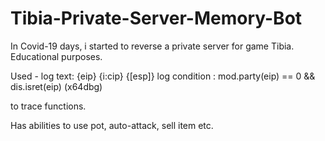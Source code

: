 # Tibia-Private-Server-Memory-Bot

In Covid-19 days, i started to reverse a private server for game Tibia. Educational purposes.

Used - 
log text: {eip} {i:cip} {[esp]} 
log condition : mod.party(eip) == 0 && dis.isret(eip)
(x64dbg)

to trace functions.

Has abilities to use pot, auto-attack, sell item etc.
